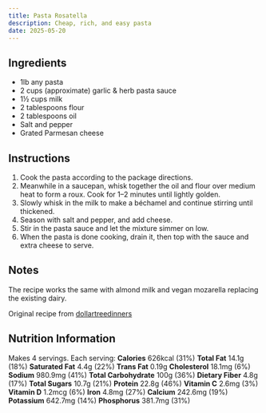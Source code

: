 ```yaml
---
title: Pasta Rosatella
description: Cheap, rich, and easy pasta
date: 2025-05-20
---
```


## Ingredients

- 1lb any pasta
- 2 cups (approximate) garlic & herb pasta sauce
- 1½ cups milk
- 2 tablespoons flour
- 2 tablespoons oil
- Salt and pepper
- Grated Parmesan cheese

## Instructions

1. Cook the pasta according to the package directions.
2. Meanwhile in a saucepan, whisk together the oil and flour over medium heat to form a roux. Cook for 1–2 minutes until lightly golden.
3. Slowly whisk in the milk to make a béchamel and continue stirring until thickened.
4. Season with salt and pepper, and add cheese.
5. Stir in the pasta sauce and let the mixture simmer on low.
6. When the pasta is done cooking, drain it, then top with the sauce and extra cheese to serve.

## Notes

The recipe works the same with almond milk and vegan mozarella replacing the existing dairy.

Original recipe from [dollartreedinners](https://www.tiktok.com/@dollartreedinners/video/7499238134434123051)

## Nutrition Information
Makes 4 servings. Each serving:
**Calories** 626kcal (31%) **Total Fat** 14.1g (18%) **Saturated Fat** 4.4g (22%) **Trans Fat** 0.19g **Cholesterol** 18.1mg (6%) **Sodium** 980.9mg (41%) **Total Carbohydrate** 100g (36%) **Dietary Fiber** 4.8g (17%) **Total Sugars** 10.7g (21%) **Protein** 22.8g (46%) **Vitamin C** 2.6mg (3%) **Vitamin D** 1.2mcg (6%) **Iron** 4.8mg (27%) **Calcium** 242.6mg (19%) **Potassium** 642.7mg (14%) **Phosphorus** 381.7mg (31%)